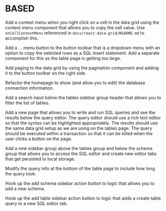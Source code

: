 # BASED

Add a context menu when you right click on a cell in the data grid using the
context menu component that allows you to copy the cell value. Use `onCellContextMenu`
referenced in `docs/react-data-grid/README.md` to accomplish this.

Add a ... menu button to the button toolbar that is a dropdown
menu with an option to copy the selected rows as a SQL insert statement. Add a
separate component for this as the table page is getting too large.

Add paging to the data grid by using the pagination component and adding it to
the button toolbar on the right side.

Refactor the homepage to show (and allow you to edit) the database connection
information.

Add a search input below the tables sidebar group header that allows you to
filter the list of tables.

Add a new page that allows you to write and run SQL queries and see the results
below the query editor. The query editor should use a rich text editor so that
the syntax can be highlighted appropriately. The results should use the same data
grid setup as we are using on the tables page. The query should be executed
within a transaction so that it can be killed when the user clicks a button on
the page.

Add a new sidebar group above the tables group and below the schema group that
allows you to access the SQL editor and create new editor tabs that get
persisted to local storage.

Modify the query info at the bottom of the table page to include how long the
query took.

Hook up the add schema sidebar action button to logic that allows you to add a
new schema.

Hook up the add table sidebar action button to logic that adds a create table
query to a new SQL editor tab.
